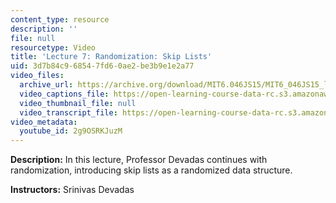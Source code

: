 ```yaml
---
content_type: resource
description: ''
file: null
resourcetype: Video
title: 'Lecture 7: Randomization: Skip Lists'
uid: 3d7b84c9-6854-7fd6-0ae2-be3b9e1e2a77
video_files:
  archive_url: https://archive.org/download/MIT6.046JS15/MIT6_046JS15_lec07_300k.mp4
  video_captions_file: https://open-learning-course-data-rc.s3.amazonaws.com/6-046j-design-and-analysis-of-algorithms-spring-2015/01c8b880aadb5990989b8d9457bd8dd4_2g9OSRKJuzM.vtt
  video_thumbnail_file: null
  video_transcript_file: https://open-learning-course-data-rc.s3.amazonaws.com/6-046j-design-and-analysis-of-algorithms-spring-2015/e8890a718506914d50ebd3dbc444222d_2g9OSRKJuzM.pdf
video_metadata:
  youtube_id: 2g9OSRKJuzM
---
```


**Description:** In this lecture, Professor Devadas continues with randomization, introducing skip lists as a randomized data structure.

**Instructors:** Srinivas Devadas